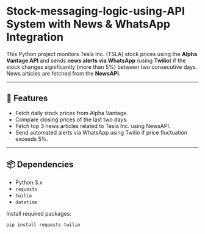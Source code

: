 # Stock-messaging-logic-using-API System with News & WhatsApp Integration

This Python project monitors Tesla Inc. (TSLA) stock prices using the **Alpha Vantage API** and sends **news alerts via WhatsApp** (using **Twilio**) if the stock changes significantly (more than 5%) between two consecutive days. News articles are fetched from the **NewsAPI**.

---

## 🔧 Features

- Fetch daily stock prices from Alpha Vantage.
- Compare closing prices of the last two days.
- Fetch top 3 news articles related to Tesla Inc. using NewsAPI.
- Send automated alerts via WhatsApp using Twilio if price fluctuation exceeds 5%.

---

## 📦 Dependencies

- Python 3.x
- `requests`
- `twilio`
- `datetime`

Install required packages:

```bash
pip install requests twilio
